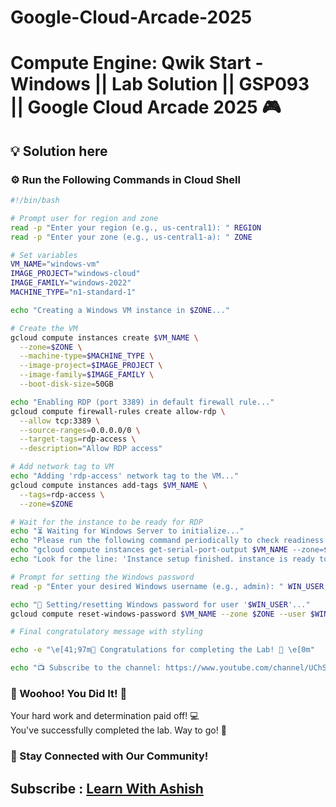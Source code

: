# Google-Cloud-Arcade-2025

# Compute Engine: Qwik Start - Windows || Lab Solution || GSP093 || Google Cloud Arcade 2025 🎮

## 💡 Solution here

### ⚙️ Run the Following Commands in Cloud Shell


```bash
#!/bin/bash

# Prompt user for region and zone
read -p "Enter your region (e.g., us-central1): " REGION
read -p "Enter your zone (e.g., us-central1-a): " ZONE

# Set variables
VM_NAME="windows-vm"
IMAGE_PROJECT="windows-cloud"
IMAGE_FAMILY="windows-2022"
MACHINE_TYPE="n1-standard-1"

echo "Creating a Windows VM instance in $ZONE..."

# Create the VM
gcloud compute instances create $VM_NAME \
  --zone=$ZONE \
  --machine-type=$MACHINE_TYPE \
  --image-project=$IMAGE_PROJECT \
  --image-family=$IMAGE_FAMILY \
  --boot-disk-size=50GB

echo "Enabling RDP (port 3389) in default firewall rule..."
gcloud compute firewall-rules create allow-rdp \
  --allow tcp:3389 \
  --source-ranges=0.0.0.0/0 \
  --target-tags=rdp-access \
  --description="Allow RDP access"

# Add network tag to VM
echo "Adding 'rdp-access' network tag to the VM..."
gcloud compute instances add-tags $VM_NAME \
  --tags=rdp-access \
  --zone=$ZONE

# Wait for the instance to be ready for RDP
echo "⏳ Waiting for Windows Server to initialize..."
echo "Please run the following command periodically to check readiness:"
echo "gcloud compute instances get-serial-port-output $VM_NAME --zone=$ZONE"
echo "Look for the line: 'Instance setup finished. instance is ready to use.'"

# Prompt for setting the Windows password
read -p "Enter your desired Windows username (e.g., admin): " WIN_USER

echo "🔐 Setting/resetting Windows password for user '$WIN_USER'..."
gcloud compute reset-windows-password $VM_NAME --zone $ZONE --user $WIN_USER

# Final congratulatory message with styling

echo -e "\e[41;97m🎉 Congratulations for completing the Lab! 🎉 \e[0m"

echo "📺 Subscribe to the channel: https://www.youtube.com/channel/UChSkWopRk1ErP2i0k4aa0KQ"

```

### 🎉 Woohoo! You Did It! 🎉

Your hard work and determination paid off! 💻  
You've successfully completed the lab. Way to go! 🚀  

### 💬 Stay Connected with Our Community!


## Subscribe :  [Learn With Ashish](https://www.youtube.com/channel/UChSkWopRk1ErP2i0k4aa0KQ)
